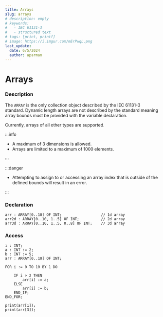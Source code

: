 ```yaml
---
title: Arrays
slug: arrays
# description: empty
# keywords:
#   - IEC 61131-3
#   - structured text
# tags: [print, printf]
# image: https://i.imgur.com/mErPwqL.png
last_update:
  date: 6/5/2024
  author: aparman
---
```


# Arrays

### Description

The `ARRAY` is the only collection object described by the IEC 61131-3 standard. Dynamic length arrays are not described by the standard meaning array bounds must be provided with the variable declaration.

Currently, arrays of all other types are supported.

:::info

- A maximum of 3 dimensions is allowed.
- Arrays are limited to a maximum of 1000 elements.

:::

:::danger

- Attempting to assign to or accessing an array index that is outside of the defined bounds will result in an error.

:::

### Declaration

```iecst
arr : ARRAY[0..10] OF INT;                  // 1d array
arr2d : ARRAY[0..10, 1..5] OF INT;          // 2d array
arr3d : ARRAY[0..10, 1..5, 0..8] OF INT;    // 3d array
```

### Access

```iecst
i : INT;
a : INT := 2;
b : INT := 5;
arr : ARRAY[0..10] OF INT;

FOR i := 0 TO 10 BY 1 DO

    IF i > 2 THEN
        arr[i] := a;
    ELSE
        arr[i] := b;
    END_IF;
END_FOR;

print(arr[1]);
print(arr[3]);

```
